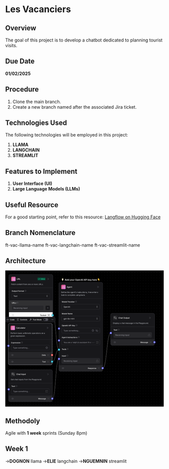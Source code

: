 # Les Vacanciers

## Overview
The goal of this project is to develop a chatbot dedicated to planning tourist visits.

## Due Date
**01/02/2025**

## Procedure
1. Clone the main branch.
2. Create a new branch named after the associated Jira ticket.

## Technologies Used
The following technologies will be employed in this project:
1. **LLAMA**
2. **LANGCHAIN**
3. **STREAMLIT**

## Features to Implement
1. **User Interface (UI)**
2. **Large Language Models (LLMs)**

## Useful Resource
For a good starting point, refer to this resource: [Langflow on Hugging Face](https://huggingface.co/spaces/Langflow/Langflow)

## Branch Nomenclature
ft-vac-llama-name
ft-vac-langchain-name
ft-vac-streamlit-name

## Architecture
![Tourist Planning Chatbot](assets/architecture_image.png "Les Vacanciers")

## Methodoly
Agile with **1 week** sprints (Sunday 8pm)

## Week 1
->**DOGNON** llama
->**ELIE** langchain
->**NGUEMNIN** streamlit
